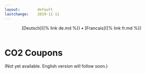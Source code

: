 ```yaml
---
layout:        default
lastchange:    2019-11-11
---
```

<header>
  [Deutsch]({% link de.md %}) &bull;  [Francais]({% link fr.md %})
</header>

# CO2 Coupons

(Not yet available. English version will follow soon.)
